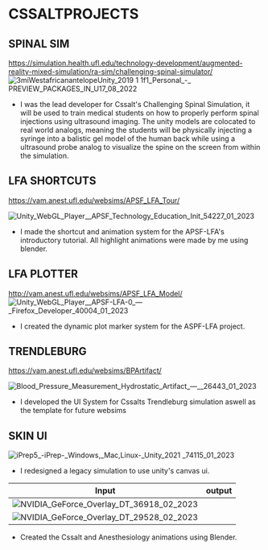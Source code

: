 # CSSALTPROJECTS

## SPINAL SIM
https://simulation.health.ufl.edu/technology-development/augmented-reality-mixed-simulation/ra-sim/challenging-spinal-simulator/
![3miWestafricanantelopeUnity_2019 1 1f1_Personal_-_ PREVIEW_PACKAGES_IN_U17_08_2022](https://user-images.githubusercontent.com/89361982/185233592-14774526-7486-4631-8190-be1fbe0a8a4a.gif)

- I was the lead developer for Cssalt's Challenging Spinal Simulation, it will be used to train medical students on how to properly perform spinal injections using ultrasound imaging. The unity models are colocated to real world analogs, meaning the students will be physically injecting a syringe into a balistic gel model of the human back while using a ultrasound probe analog to visualize the spine on the screen from within the simulation.

## LFA SHORTCUTS 
https://vam.anest.ufl.edu/websims/APSF_LFA_Tour/

![Unity_WebGL_Player__APSF_Technology_Education_Init_54227_01_2023](https://user-images.githubusercontent.com/89361982/211476847-b9be483f-761a-4f99-a26d-234a2ec3a052.gif)
- I made the shortcut and animation system for the APSF-LFA's introductory tutorial. All highlight animations were made by me using blender.

## LFA PLOTTER
http://vam.anest.ufl.edu/websims/APSF_LFA_Model/
![Unity_WebGL_Player__APSF-LFA-0_—_Firefox_Developer_40004_01_2023](https://user-images.githubusercontent.com/89361982/211482474-01718514-deea-411d-96f1-285a89244b2b.gif)
- I created the dynamic plot marker system for the ASPF-LFA project.

## TRENDLEBURG
https://vam.anest.ufl.edu/websims/BPArtifact/

![Blood_Pressure_Measurement_Hydrostatic_Artifact_—__26443_01_2023](https://user-images.githubusercontent.com/89361982/211647497-de97f269-52e9-4014-bddc-ae45dcba443f.gif)
- I developed the UI System for Cssalts Trendleburg simulation aswell as the template for future websims

## SKIN UI 

![iPrep5_-_iPrep_-_Windows,_Mac,_Linux_-_Unity_2021 _74115_01_2023](https://user-images.githubusercontent.com/89361982/211647839-5bb169b6-743d-406d-8168-daa7eda88a5e.gif)
- I redesigned a legacy simulation to use unity's canvas ui.

|Input|output|
| ------------- | ------------- |
|![NVIDIA_GeForce_Overlay_DT_36918_02_2023](https://user-images.githubusercontent.com/89361982/216804358-8c16ad46-7264-447e-8477-b8f05db00d2f.gif)|
![NVIDIA_GeForce_Overlay_DT_29528_02_2023](https://user-images.githubusercontent.com/89361982/216804425-d2f3be31-146d-4fe5-8f3a-3b0ff8170140.gif)|

- Created the Cssalt and Anesthesiology animations using Blender.
